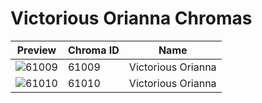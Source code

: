 # Victorious Orianna Chromas

| Preview | Chroma ID | Name |
|---------|-----------|------|
| ![61009](https://raw.communitydragon.org/latest/plugins/rcp-be-lol-game-data/global/default/v1/champion-chroma-images/61/61009.png) | 61009 | Victorious Orianna |
| ![61010](https://raw.communitydragon.org/latest/plugins/rcp-be-lol-game-data/global/default/v1/champion-chroma-images/61/61010.png) | 61010 | Victorious Orianna |